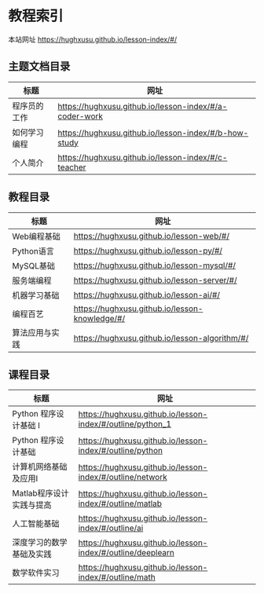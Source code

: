 # 教程索引

本站网址 https://hughxusu.github.io/lesson-index/#/

## 主题文档目录

| 标题         | 网址                                                   |
| ------------ | ------------------------------------------------------ |
| 程序员的工作 | https://hughxusu.github.io/lesson-index/#/a-coder-work |
| 如何学习编程 | https://hughxusu.github.io/lesson-index/#/b-how-study  |
| 个人简介     | https://hughxusu.github.io/lesson-index/#/c-teacher    |

## 教程目录

| 标题           | 网址                                           |
| -------------- | ---------------------------------------------- |
| Web编程基础    | https://hughxusu.github.io/lesson-web/#/       |
| Python语言     | https://hughxusu.github.io/lesson-py/#/        |
| MySQL基础      | https://hughxusu.github.io/lesson-mysql/#/     |
| 服务端编程     | https://hughxusu.github.io/lesson-server/#/    |
| 机器学习基础   | https://hughxusu.github.io/lesson-ai/#/        |
| 编程百艺       | https://hughxusu.github.io/lesson-knowledge/#/ |
| 算法应用与实践 | https://hughxusu.github.io/lesson-algorithm/#/ |

## 课程目录

| 标题                     | 网址                                                        |
| ------------------------ | ----------------------------------------------------------- |
| Python 程序设计基础 I    | https://hughxusu.github.io/lesson-index/#/outline/python_1  |
| Python 程序设计基础      | https://hughxusu.github.io/lesson-index/#/outline/python    |
| 计算机网络基础及应用Ⅰ    | https://hughxusu.github.io/lesson-index/#/outline/network   |
| Matlab程序设计实践与提高 | https://hughxusu.github.io/lesson-index/#/outline/matlab    |
| 人工智能基础             | https://hughxusu.github.io/lesson-index/#/outline/ai        |
| 深度学习的数学基础及实践 | https://hughxusu.github.io/lesson-index/#/outline/deeplearn |
| 数学软件实习             | https://hughxusu.github.io/lesson-index/#/outline/math      |

